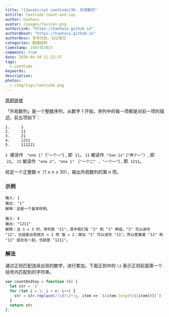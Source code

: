 ```yaml
---
title: "[JavaScript LeetCode]38. 外观数列"
entitle: leetcode-count-and-say
author: haohaio
avatar: /images/favicon.png
authorLink: "https://haohaio.github.io"
authorAbout: "https://haohaio.github.io"
authorDesc: 写写代码，记记笔记
categories: 数据结构
timestamp: 1587353017
comments: true
date: 2020-04-20 11:23:37
tags:
  - LeetCode
keywords:
description:
photos:
  - /img/tags/leetcode.png
---
```


[原题链接](https://leetcode-cn.com/problems/count-and-say/)

「外观数列」是一个整数序列，从数字 1 开始，序列中的每一项都是对前一项的描述。前五项如下：

```code
1.     1
2.     11
3.     21
4.     1211
5.     111221
```

`1`  被读作   `"one 1"`  (`"一个一"`) , 即  `11`。
`11` 被读作  `"two 1s"` (`"两个一"`）, 即  `21`。
`21` 被读作  `"one 2", "one 1"` （`"一个二" , "一个一"`) , 即  `1211`。

给定一个正整数 n（1 ≤ n ≤ 30），输出外观数列的第 n 项。

### 示例

```code
输入: 1
输出: "1"
解释：这是一个基本样例。

输入: 4
输出: "1211"
解释：当 n = 3 时，序列是 "21"，其中我们有 "2" 和 "1" 两组，"2" 可以读作 "12"，也就是出现频次 = 1 而 值 = 2；类似 "1" 可以读作 "11"。所以答案是 "12" 和 "11" 组合在一起，也就是 "1211"。
```

### 解法

通过正则匹配连续出现的数字，进行累加。下面正则中的 `\1` 表示正则前面第一个括号内匹配到的字符串。

```js
var countAndSay = function (n) {
  let str = '1'
  for (let i = 1; i < n; i++) {
    str = str.replace(/(\d)\1*/g, item => `${item.length}${item[0]}`)
  }
  return str
};
```
